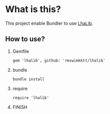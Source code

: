 # What is this?

This project enable Bundler to use [LhaLib](https://github.com/arton/lhalib).

## How to use?

1. Gemfile

    ```gem 'lhalib', github: 'rmswimkktt/lhalib'```

1. bundle

    ```bundle install```

1. require

    ```require 'lhalib'```

2. FINISH
